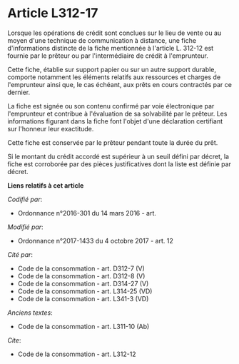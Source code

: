 # Article L312-17

Lorsque les opérations de crédit sont conclues sur le lieu de vente ou au moyen d'une technique de communication à distance,
une fiche d'informations distincte de la fiche mentionnée à l'article L. 312-12 est fournie par le prêteur ou par
l'intermédiaire de crédit à l'emprunteur.

Cette fiche, établie sur support papier ou sur un autre support durable, comporte notamment les éléments relatifs aux
ressources et charges de l'emprunteur ainsi que, le cas échéant, aux prêts en cours contractés par ce dernier.

La fiche est signée ou son contenu confirmé par voie électronique par l'emprunteur et contribue à l'évaluation de sa
solvabilité par le prêteur. Les informations figurant dans la fiche font l'objet d'une déclaration certifiant sur l'honneur
leur exactitude.

Cette fiche est conservée par le prêteur pendant toute la durée du prêt.

Si le montant du crédit accordé est supérieur à un seuil défini par décret, la fiche est corroborée par des pièces
justificatives dont la liste est définie par décret.

**Liens relatifs à cet article**

_Codifié par_:

  - Ordonnance n°2016-301 du 14 mars 2016 - art.

_Modifié par_:

  - Ordonnance n°2017-1433 du 4 octobre 2017 - art. 12

_Cité par_:

  - Code de la consommation - art. D312-7 (V)
  - Code de la consommation - art. D312-8 (V)
  - Code de la consommation - art. D314-27 (V)
  - Code de la consommation - art. L314-25 (VD)
  - Code de la consommation - art. L341-3 (VD)

_Anciens textes_:

  - Code de la consommation - art. L311-10 (Ab)

_Cite_:

  - Code de la consommation - art. L312-12
